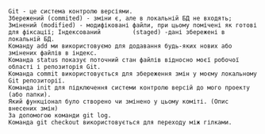     Git - це система контролю версіями.
    Збережений (commited) - зміни є, але в локальній БД не входять; Змінений (modified) - модифіковані файли, при цьому помічені як готові для фіксації; Індексований         (staged) -дані збережені в локальній БД.
    Команду add ми використовуємо для додавання будь-яких нових або змінених файлів в індекс.
    Команда status показує поточний стан файлів відносно моєї робочої області і репозиторія Git.
    Команда commit використовується для збереження змін у моєму локальному Git репозиторії.
    Команда init для підключення системи контролю версій до мого проекту (або папки).
    Який функціонал було створено чи змінено у цьому коміті. (Опис внесених змін)
    За допомогою команди git log.  
    Команда git checkout використовується для переходу між гілками.
